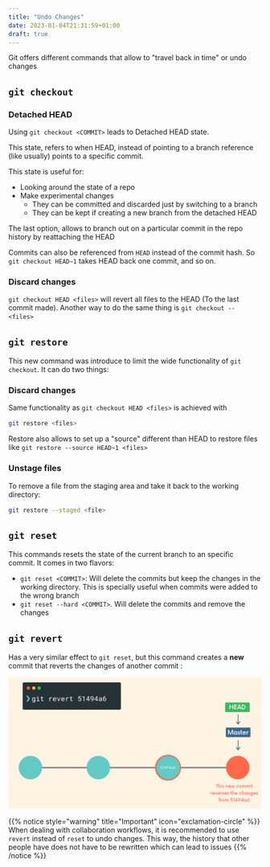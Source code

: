 ```yaml
---
title: "Undo Changes"
date: 2023-01-04T21:31:59+01:00
draft: true
---
```


Git offers different commands that allow to "travel back in time" or undo changes


## `git checkout`

### Detached HEAD

Using `git checkout <COMMIT>` leads to Detached HEAD state. 

This state, refers to when HEAD, instead of pointing to a branch reference (like usually) points to a specific commit. 

This state is useful for: 

- Looking around the state of a repo
- Make experimental changes
    - They can be committed and discarded just by switching to a branch
    - They can be kept if creating a new branch from the detached HEAD

The last option, allows to branch out on a particular commit in the repo history by reattaching the HEAD

<!-- tip -->
Commits can also be referenced from `HEAD` instead of the commit hash. So `git checkout HEAD~1` takes HEAD back one commit, and so on. 
<!-- tip -->

### Discard changes

`git checkout HEAD <files>` will revert all files to the HEAD (To the last commit made). Another way to do the same thing is `git checkout -- <files>`


## `git restore`

This new command was introduce to limit the wide functionality of `git checkout`. It can do two things:

### Discard changes

Same functionality as `git checkout HEAD <files>` is achieved with 

```sh
git restore <files>
```

<!-- tip -->
Restore also allows to set up a "source" different than HEAD to restore files like `git restore --source HEAD~1 <files>`
<!-- tip -->

### Unstage files 

To remove a file from the staging area and take it back to the working directory:
```sh
git restore --staged <file>
```

## `git reset`

This commands resets the state of the current branch to an specific commit. It comes in two flavors:

- `git reset <COMMIT>`: Will delete the commits but keep the changes in the working directory. This is specially useful when commits were added to the wrong branch
- `git reset --hard <COMMIT>`. Will delete the commits and remove the changes

## `git revert`

Has a very similar effect to `git reset`, but this command creates a **new** commit that reverts the changes of another commit : 

![](/images/Git/gitrevert.png)

{{% notice style="warning" title="Important" icon="exclamation-circle" %}}
When dealing with collaboration workflows, it is recommended to use `revert` instead of `reset` to undo changes. This way, the history that other people have does not have to be rewritten which can lead to issues
{{% /notice %}}
